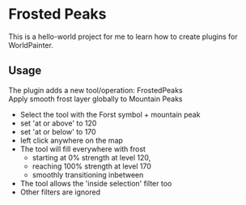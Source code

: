 # Frosted Peaks
This is a hello-world project for me to learn how to create plugins for WorldPainter.

## Usage

The plugin adds a new tool/operation: FrostedPeaks  
Apply smooth frost layer globally to Mountain Peaks

- Select the tool with the Forst symbol + mountain peak
- set 'at or above' to 120
- set 'at or below' to 170
- left click anywhere on the map
- The tool will fill everywhere with frost
   - starting at 0% strength at level 120, 
   - reaching 100% strength at level 170
   - smoothly transitioning inbetween
- The tool allows the 'inside selection' filter too
- Other filters are ignored

